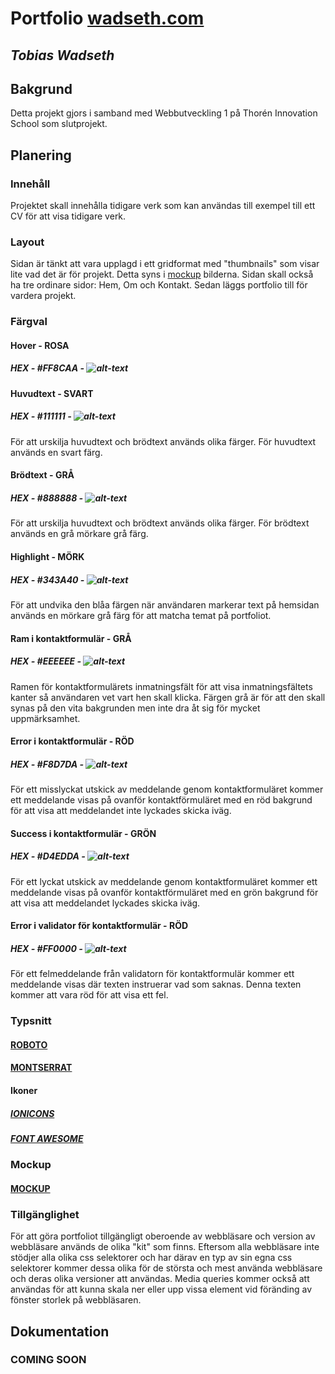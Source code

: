 # Portfolio [wadseth.com](http://wadseth.com)
## **_Tobias Wadseth_**

## Bakgrund
Detta projekt gjors i samband med Webbutveckling 1 på Thorén Innovation School som slutprojekt.

## Planering

### Innehåll
Projektet skall innehålla tidigare verk som kan användas till exempel till ett CV för att visa tidigare verk.

### Layout
Sidan är tänkt att vara upplagd i ett gridformat med "thumbnails" som visar lite vad det är för projekt. Detta syns i [mockup] bilderna. Sidan skall också ha tre ordinare sidor: Hem, Om och Kontakt. Sedan läggs portfolio till för vardera projekt.

[mockup]: https://github.com/wadsethtobias/WU1_ToWa#Mockup

### Färgval
#### Hover - ROSA
##### HEX - #FF8CAA - ![alt-text](https://via.placeholder.com/15/FF8CAA/FF8CAA?Text=%20 "#FF8CAA")

#### Huvudtext - SVART
##### HEX - #111111 - ![alt-text](https://via.placeholder.com/15/111111/111111?Text=%20 "#111111")
För att urskilja huvudtext och brödtext används olika färger. För huvudtext används en svart färg.

#### Brödtext - GRÅ
##### HEX - #888888 - ![alt-text](https://via.placeholder.com/15/888888/888888?Text=%20 "#888888")
För att urskilja huvudtext och brödtext används olika färger. För brödtext används en grå mörkare grå färg.

#### Highlight - MÖRK
##### HEX - #343A40 - ![alt-text](https://via.placeholder.com/15/343A40/343A40?Text=%20 "#343A40")
För att undvika den blåa färgen när användaren markerar text på hemsidan används en mörkare grå färg för att matcha temat på portfoliot.

#### Ram i kontaktformulär - GRÅ
##### HEX - #EEEEEE - ![alt-text](https://via.placeholder.com/15/EEEEEE/EEEEEE?Text=%20 "#EEEEEE")
Ramen för kontaktformulärets inmatningsfält för att visa inmatningsfältets kanter så användaren vet vart hen skall klicka. Färgen grå är för att den skall synas på den vita bakgrunden men inte dra åt sig för mycket uppmärksamhet.

#### Error i kontaktformulär - RÖD
##### HEX - #F8D7DA - ![alt-text](https://via.placeholder.com/15/F8D7DA/F8D7DA?Text=%20 "#F8D7DA")
För ett misslyckat utskick av meddelande genom kontaktformuläret kommer ett meddelande visas på ovanför kontaktförmuläret med en röd bakgrund för att visa att meddelandet inte lyckades skicka iväg.

#### Success i kontaktformulär - GRÖN
##### HEX - #D4EDDA - ![alt-text](https://via.placeholder.com/15/D4EDDA/D4EDDA?Text=%20 "#D4EDDA")
För ett lyckat utskick av meddelande genom kontaktformuläret kommer ett meddelande visas på ovanför kontaktförmuläret med en grön bakgrund för att visa att meddelandet lyckades skicka iväg.

#### Error i validator för kontaktformulär - RÖD
##### HEX - #FF0000 - ![alt-text](https://via.placeholder.com/15/FF0000/FF0000?Text=%20 "#FF0000")
För ett felmeddelande från validatorn för kontaktformulär kommer ett meddelande visas där texten instruerar vad som saknas. Denna texten kommer att vara röd för att visa ett fel.

### Typsnitt
#### [ROBOTO](https://fonts.google.com/specimen/Roboto)

#### [MONTSERRAT](https://fonts.google.com/specimen/Montserrat)

#### Ikoner
##### [IONICONS](https://ionicons.com)

##### [FONT AWESOME](https://fontawesome.com)

### Mockup
#### [MOCKUP](https://github.com/wadsethtobias/WU1_ToWa/tree/master/mockup)

### Tillgänglighet
För att göra portfoliot tillgängligt oberoende av webbläsare och version av webbläsare används de olika "kit" som finns. Eftersom alla webbläsare inte stödjer alla olika css selektorer och har därav en typ av sin egna css selektorer kommer dessa olika för de största och mest använda webbläsare och deras olika versioner att användas. Media queries kommer också att användas för att kunna skala ner eller upp vissa element vid föränding av fönster storlek på webbläsaren.

## Dokumentation

### COMING SOON
